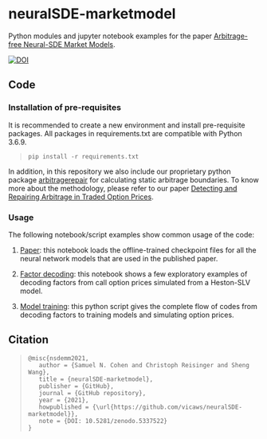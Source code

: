 # neuralSDE-marketmodel

Python modules and jupyter notebook examples for the paper 
[Arbitrage-free Neural-SDE Market Models](https://arxiv.org/abs/2105.11053).

[![DOI](https://zenodo.org/badge/397935869.svg)](https://zenodo.org/badge/latestdoi/397935869)

## Code

### Installation of pre-requisites

It is recommended to create a new environment and install pre-requisite
packages. All packages in requirements.txt are compatible with Python 3.6.9.

>```
>pip install -r requirements.txt
>```

In addition, in this repository we also include our proprietary python package 
[arbitragerepair](https://github.com/vicaws/arbitragerepair) for calculating 
static arbitrage boundaries. To know more about the methodology, please refer to
our paper 
[Detecting and Repairing Arbitrage in Traded Option Prices](https://www.tandfonline.com/eprint/YQKWWNED73HSPVGC5ZBE/full?target=10.1080/1350486X.2020.1846573).

### Usage

The following notebook/script examples show common usage of the code:

1. [Paper](notebook/paper.ipynb): this notebook loads the offline-trained 
   checkpoint files for all the neural network models that are used in the 
   published paper.

2. [Factor decoding](notebook/factors.ipynb): this notebook shows a few exploratory examples of decoding 
   factors from call option prices simulated from a Heston-SLV model.

3. [Model training](main.py): this python script gives the complete flow of 
   codes from decoding factors to training models and simulating option prices.

## Citation
>```
>@misc{nsdemm2021,
>    author = {Samuel N. Cohen and Christoph Reisinger and Sheng Wang},  
>    title = {neuralSDE-marketmodel},
>    publisher = {GitHub},
>    journal = {GitHub repository},
>    year = {2021},
>    howpublished = {\url{https://github.com/vicaws/neuralSDE-marketmodel}},
>    note = {DOI: 10.5281/zenodo.5337522}
>}
>```
